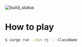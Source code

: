 ![build_status](https://travis-ci.org/rchaser53/rj.svg?branch=master)

# How to play

```sh
$ cargo run --bin rj -- ClassName
```

<img alt="" src="https://github.com/rchaser53/rj/blob/master/fizzbuzz.gif" >
